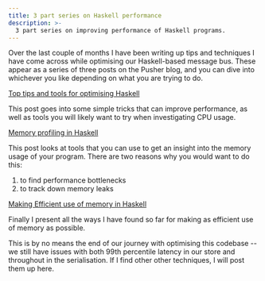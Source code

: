 ```yaml
---
title: 3 part series on Haskell performance
description: >-
  3 part series on improving performance of Haskell programs.
---
```


Over the last couple of months I have been writing up tips and techniques I have
come across while optimising our Haskell-based message bus. These appear as
a series of three posts on the Pusher blog, and you can dive into whichever you
like depending on what you are trying to do.

[Top tips and tools for optimising Haskell](https://pusher.com/blog/top-tips-and-tools-for-optimising-haskell/)

This post goes into some simple tricks that can improve performance, as well as
tools you will likely want to try when investigating CPU usage.

[Memory profiling in Haskell](https://pusher.com/blog/memory-profiling-in-haskell/)

This post looks at tools that you can use to get an insight into the memory
usage of your program. There are two reasons why you would want to do this:

1. to find performance bottlenecks
2. to track down memory leaks

[Making Efficient use of memory in Haskell](https://pusher.com/blog/making-efficient-use-of-memory-in-haskell/)

Finally I present all the ways I have found so far for making as efficient use
of memory as possible.

This is by no means the end of our journey with optimising this codebase -- we
still have issues with both 99th percentile latency in our store and throughout
in the serialisation. If I find other other techniques, I will post them up
here.
